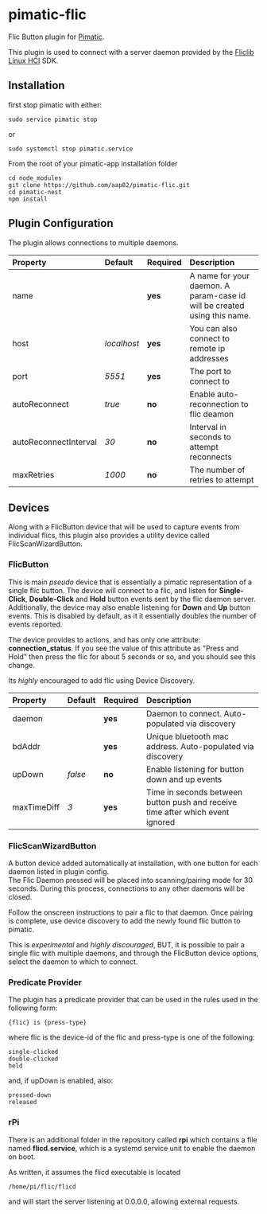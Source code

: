 # pimatic-flic

Flic Button plugin for <a href="https://pimatic.org">Pimatic</a>.

This plugin is used to connect with a server daemon provided by the <a href="https://github.com/50ButtonsEach/fliclib-linux-hci">Fliclib Linux HCI</a> SDK.

## Installation

first stop pimatic with either:

    sudo service pimatic stop
or

    sudo systemctl stop pimatic.service
    
From the root of your pimatic-app installation folder
    
    cd node_modules
    git clone https://github.com/aap82/pimatic-flic.git
    cd pimatic-nest
    npm install
    
## Plugin Configuration

The plugin allows connections to multiple daemons.  

|Property               | Default       |Required   |Description 
|:----------------------|:--------------|-----------|:------------------
|name                   |               | **yes**   |A name for your daemon.  A param-case id will be created using this name.
|host                   |*localhost*    | **yes**   |You can also connect to remote ip addresses
|port                   |*5551*         | **yes**   |The port to connect to
|autoReconnect          |*true*         | **no**    |Enable auto-reconnection to flic deamon
|autoReconnectInterval  |*30*           | **no**    |Interval in seconds to attempt reconnects
|maxRetries             |*1000*         | **no**    |The number of retries to attempt


## Devices

Along with a FlicButton device that will be used to capture events from individual flics, this plugin also
provides a utility device called FlicScanWizardButton. 

### FlicButton

This is main *pseudo* device that is essentially a pimatic representation of a single flic button.  The device will connect to a flic, 
and listen for **Single-Click**, **Double-Click** and **Hold** button events sent by the flic daemon server.  
Additionally, the device may also enable listening for **Down** and **Up** button events.  This is disabled by default, as it 
it essentially doubles the number of events reported.

The device provides to actions, and has only one attribute:  **connection_status**.  If you see the value of this attribute as "Press and Hold"
then press the flic for about 5 seconds or so, and you should see this change.

Its *highly* encouraged to add flic using Device Discovery.  
 

|Property               | Default       |Required   |Description 
|:----------------------|:--------------|-----------|:------------------
|daemon                 |               | **yes**   |Daemon to connect. Auto-populated via discovery
|bdAddr                 |               | **yes**   |Unique bluetooth mac address. Auto-populated via discovery
|upDown                 |*false*        | **no**    |Enable listening for button down and up events 
|maxTimeDiff            |*3*            | **yes**   |Time in seconds between button push and receive time after which event ignored


### FlicScanWizardButton

A button device added automatically at installation, with one button for each daemon listed in plugin config.  
The Flic Daemon pressed will be placed into scanning/pairing mode for 30 seconds.  During this process, 
connections to any other daemons will be closed.  

Follow the onscreen instructions to pair a flic to that daemon.  Once pairing is complete,
use device discovery to add the newly found flic button to pimatic. 

This is _experimental_ and _highly discouraged_, BUT, it is possible to pair a single flic with multiple daemons, 
and through the FlicButton device options, select the daemon to which to connect.


### Predicate Provider

The plugin has a predicate provider that can be used in the rules used in the following form:

    {flic} is {press-type}
    
where flic is the device-id of the flic and press-type is one of the following:

    single-clicked
    double-clicked
    held

and, if upDown is enabled, also:          
          
    pressed-down
    released

### rPi

There is an additional folder in the repository called **rpi** which contains a file named **flicd.service**, 
which is a systemd service unit to enable the daemon on boot.

As written, it assumes the flicd executable is located 

    /home/pi/flic/flicd
    
and will start the server listening at 0.0.0.0, allowing external requests. 


    
      






